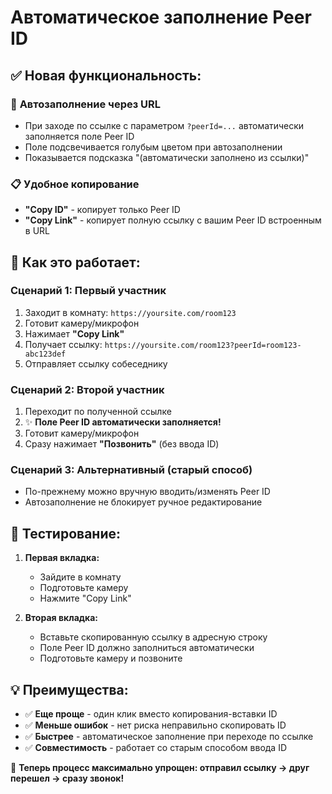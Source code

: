 # Автоматическое заполнение Peer ID 

## ✅ Новая функциональность:

### 🔗 **Автозаполнение через URL**
- При заходе по ссылке с параметром `?peerId=...` автоматически заполняется поле Peer ID
- Поле подсвечивается голубым цветом при автозаполнении
- Показывается подсказка "(автоматически заполнено из ссылки)"

### 📋 **Удобное копирование**
- **"Copy ID"** - копирует только Peer ID
- **"Copy Link"** - копирует полную ссылку с вашим Peer ID встроенным в URL

## 🎯 Как это работает:

### **Сценарий 1: Первый участник**
1. Заходит в комнату: `https://yoursite.com/room123`
2. Готовит камеру/микрофон
3. Нажимает **"Copy Link"** 
4. Получает ссылку: `https://yoursite.com/room123?peerId=room123-abc123def`
5. Отправляет ссылку собеседнику

### **Сценарий 2: Второй участник** 
1. Переходит по полученной ссылке
2. ✨ **Поле Peer ID автоматически заполняется!**
3. Готовит камеру/микрофон
4. Сразу нажимает **"Позвонить"** (без ввода ID)

### **Сценарий 3: Альтернативный (старый способ)**
- По-прежнему можно вручную вводить/изменять Peer ID
- Автозаполнение не блокирует ручное редактирование

## 🧪 Тестирование:

1. **Первая вкладка:**
   - Зайдите в комнату
   - Подготовьте камеру
   - Нажмите "Copy Link"

2. **Вторая вкладка:**
   - Вставьте скопированную ссылку в адресную строку
   - Поле Peer ID должно заполниться автоматически
   - Подготовьте камеру и позвоните

## 💡 Преимущества:

- ✅ **Еще проще** - один клик вместо копирования-вставки ID
- ✅ **Меньше ошибок** - нет риска неправильно скопировать ID  
- ✅ **Быстрее** - автоматическое заполнение при переходе по ссылке
- ✅ **Совместимость** - работает со старым способом ввода ID

🎉 **Теперь процесс максимально упрощен: отправил ссылку → друг перешел → сразу звонок!**
